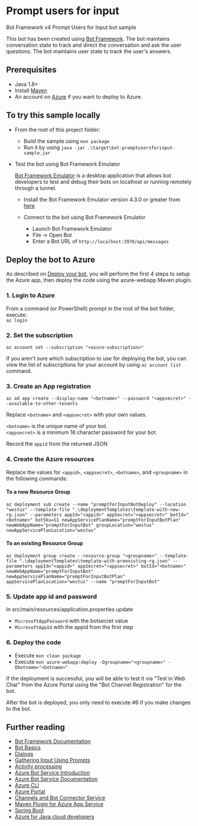 # Prompt users for input

Bot Framework v4 Prompt Users for Input bot sample

This bot has been created using [Bot Framework](https://dev.botframework.com). The bot maintains conversation state to track and direct the conversation and ask the user questions. The bot maintains user state to track the user's answers.

## Prerequisites

- Java 1.8+
- Install [Maven](https://maven.apache.org/)
- An account on [Azure](https://azure.microsoft.com) if you want to deploy to Azure.

## To try this sample locally
- From the root of this project folder:
  - Build the sample using `mvn package`
  - Run it by using `java -jar .\target\bot-promptusersforinput-sample.jar`

- Test the bot using Bot Framework Emulator

  [Bot Framework Emulator](https://github.com/microsoft/botframework-emulator) is a desktop application that allows bot developers to test and debug their bots on localhost or running remotely through a tunnel.

  - Install the Bot Framework Emulator version 4.3.0 or greater from [here](https://github.com/Microsoft/BotFramework-Emulator/releases)

  - Connect to the bot using Bot Framework Emulator

    - Launch Bot Framework Emulator
    - File -> Open Bot
    - Enter a Bot URL of `http://localhost:3978/api/messages`

## Deploy the bot to Azure

As described on [Deploy your bot](https://docs.microsoft.com/en-us/azure/bot-service/bot-builder-deploy-az-cli), you will perform the first 4 steps to setup the Azure app, then deploy the code using the azure-webapp Maven plugin.

### 1. Login to Azure
From a command (or PowerShell) prompt in the root of the bot folder, execute:  
`az login`
  
### 2. Set the subscription
`az account set --subscription "<azure-subscription>"`

If you aren't sure which subscription to use for deploying the bot, you can view the list of subscriptions for your account by using `az account list` command. 

### 3. Create an App registration
`az ad app create --display-name "<botname>" --password "<appsecret>" --available-to-other-tenants`

Replace `<botname>` and `<appsecret>` with your own values.

`<botname>` is the unique name of your bot.  
`<appsecret>` is a minimum 16 character password for your bot. 

Record the `appid` from the returned JSON

### 4. Create the Azure resources
Replace the values for `<appid>`, `<appsecret>`, `<botname>`, and `<groupname>` in the following commands:

#### To a new Resource Group
`az deployment sub create --name "promptForInputBotDeploy" --location "westus" --template-file ".\deploymentTemplates\template-with-new-rg.json" --parameters appId="<appid>" appSecret="<appsecret>" botId="<botname>" botSku=S1 newAppServicePlanName="promptForInputBotPlan" newWebAppName="promptForInputBot" groupLocation="westus" newAppServicePlanLocation="westus"`

#### To an existing Resource Group
`az deployment group create --resource-group "<groupname>" --template-file ".\deploymentTemplates\template-with-preexisting-rg.json" --parameters appId="<appid>" appSecret="<appsecret>" botId="<botname>" newWebAppName="promptForInputBot" newAppServicePlanName="promptForInputBotPlan" appServicePlanLocation="westus" --name "promptForInputBot"`

### 5. Update app id and password
In src/main/resources/application.properties update 
  - `MicrosoftAppPassword` with the botsecret value
  - `MicrosoftAppId` with the appid from the first step

### 6. Deploy the code
- Execute `mvn clean package` 
- Execute `mvn azure-webapp:deploy -Dgroupname="<groupname>" -Dbotname="<botname>"`

If the deployment is successful, you will be able to test it via "Test in Web Chat" from the Azure Portal using the "Bot Channel Registration" for the bot.

After the bot is deployed, you only need to execute #6 if you make changes to the bot.


## Further reading

- [Bot Framework Documentation](https://docs.botframework.com)
- [Bot Basics](https://docs.microsoft.com/azure/bot-service/bot-builder-basics?view=azure-bot-service-4.0)
- [Dialogs](https://docs.microsoft.com/en-us/azure/bot-service/bot-builder-concept-dialog?view=azure-bot-service-4.0)
- [Gathering Input Using Prompts](https://docs.microsoft.com/en-us/azure/bot-service/bot-builder-prompts?view=azure-bot-service-4.0&tabs=csharp)
- [Activity processing](https://docs.microsoft.com/en-us/azure/bot-service/bot-builder-concept-activity-processing?view=azure-bot-service-4.0)
- [Azure Bot Service Introduction](https://docs.microsoft.com/azure/bot-service/bot-service-overview-introduction?view=azure-bot-service-4.0)
- [Azure Bot Service Documentation](https://docs.microsoft.com/azure/bot-service/?view=azure-bot-service-4.0)
- [Azure CLI](https://docs.microsoft.com/cli/azure/?view=azure-cli-latest)
- [Azure Portal](https://portal.azure.com)
- [Channels and Bot Connector Service](https://docs.microsoft.com/en-us/azure/bot-service/bot-concepts?view=azure-bot-service-4.0)
- [Maven Plugin for Azure App Service](https://docs.microsoft.com/en-us/java/api/overview/azure/maven/azure-webapp-maven-plugin/readme?view=azure-java-stable)
- [Spring Boot](https://spring.io/projects/spring-boot)
- [Azure for Java cloud developers](https://docs.microsoft.com/en-us/azure/java/?view=azure-java-stable)
